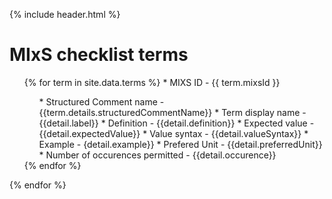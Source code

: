 {% include header.html %}

# MIxS checklist terms



<ul> {% for term in site.data.terms %}
* MIXS ID - {{ term.mixsId }}
<br>
    <ul>
			* Structured Comment name - {{term.details.structuredCommentName}}
			* Term display name - {{detail.label}}
			* Definition - {{detail.definition}}
			* Expected value - {{detail.expectedValue}}
			* Value syntax - {{detail.valueSyntax}}
			* Example - {detail.example}}
			* Prefered Unit - {{detail.preferredUnit}}
			* Number of occurences permitted - {{detail.occurence}}
	</ul>	
		{% endfor %}
</ul>		
{% endfor %}

